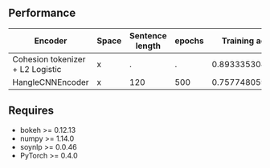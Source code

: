 ## Performance

| Encoder | Space | Sentence length | epochs | Training accuracy |
| --- | --- | --- | --- | --- |
| Cohesion tokenizer + L2 Logistic | x | . | . | 0.8933353044638525 |
| HangleCNNEncoder | x | 120 | 500 | 0.7577480591945658 |


## Requires

- bokeh >= 0.12.13
- numpy >= 1.14.0
- soynlp >= 0.0.46
- PyTorch >= 0.4.0